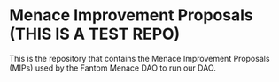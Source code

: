 # Menace Improvement Proposals (THIS IS A TEST REPO)

This is the repository that contains the Menace Improvement Proposals (MIPs) used by the Fantom Menace DAO to run our DAO. 
